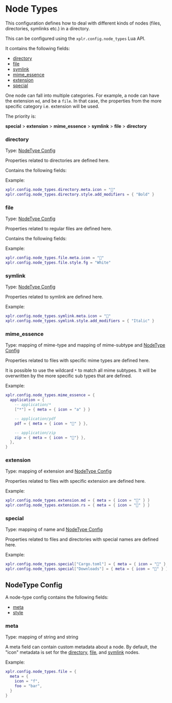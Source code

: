 # Node Types

This configuration defines how to deal with different kinds of nodes (files,
directories, symlinks etc.) in a directory.

This can be configured using the `xplr.config.node_types` Lua API.

It contains the following fields:

- [directory][1]
- [file][2]
- [symlink][3]
- [mime_essence][4]
- [extension][5]
- [special][6]

One node can fall into multiple categories. For example, a node can have the
extension `md`, and be a `file`. In that case, the properties from the more
specific category i.e. extension will be used.

The priority is:

**special** > **extension** > **mime_essence** > **symlink** > **file** > **directory**

### directory

Type: [NodeType Config][7]

Properties related to directories are defined here.

Contains the following fields:

Example:

```lua
xplr.config.node_types.directory.meta.icon = ""
xplr.config.node_types.directory.style.add_modifiers = { "Bold" }
```

### file

Type: [NodeType Config][7]

Properties related to regular files are defined here.

Contains the following fields:

Example:

```lua
xplr.config.node_types.file.meta.icon = ""
xplr.config.node_types.file.style.fg = "White"
```

### symlink

Type: [NodeType Config][7]

Properties related to symlink are defined here.

Example:

```lua
xplr.config.node_types.symlink.meta.icon = ""
xplr.config.node_types.symlink.style.add_modifiers = { "Italic" }
```

### mime_essence

Type: mapping of mime-type and mapping of mime-subtype and [NodeType Config][7]

Properties related to files with specific mime types are defined here.

It is possible to use the wildcard `*` to match all mime subtypes. It will be
overwritten by the more specific sub types that are defined.

Example:

```lua
xplr.config.node_types.mime_essence = {
  application = {
    -- application/*
    ["*"] = { meta = { icon = "a" } }

    -- application/pdf
    pdf = { meta = { icon = "" } },

    -- application/zip
    zip = { meta = { icon = ""} },
  },
}
```

### extension

Type: mapping of extension and [NodeType Config][7]

Properties related to files with specific extension are defined here.

Example:

```lua
xplr.config.node_types.extension.md = { meta = { icon = "" } }
xplr.config.node_types.extension.rs = { meta = { icon = "🦀" } }
```

### special

Type: mapping of name and [NodeType Config][7]

Properties related to files and directories with special names are defined
here.

Example:

```lua
xplr.config.node_types.special["Cargo.toml"] = { meta = { icon = "" } }
xplr.config.node_types.special["Downloads"] = { meta = { icon = "" } }
```

## NodeType Config

A node-type config contains the following fields:

- [meta][8]
- [style][9]

### meta

Type: mapping of string and string

A meta field can contain custom metadata about a node. By default, the "icon"
metadata is set for the [directory][1], [file][2], and
[symlink][3] nodes.

Example:

```lua
xplr.config.node_types.file = {
  meta = {
    icon = "f",
    foo = "bar",
  }
}
```

[1]: #directory
[2]: #file
[3]: #symlink
[4]: #mime_essence
[5]: #extension
[6]: #special
[7]: #nodetype-config
[8]: #meta
[9]: style.md
